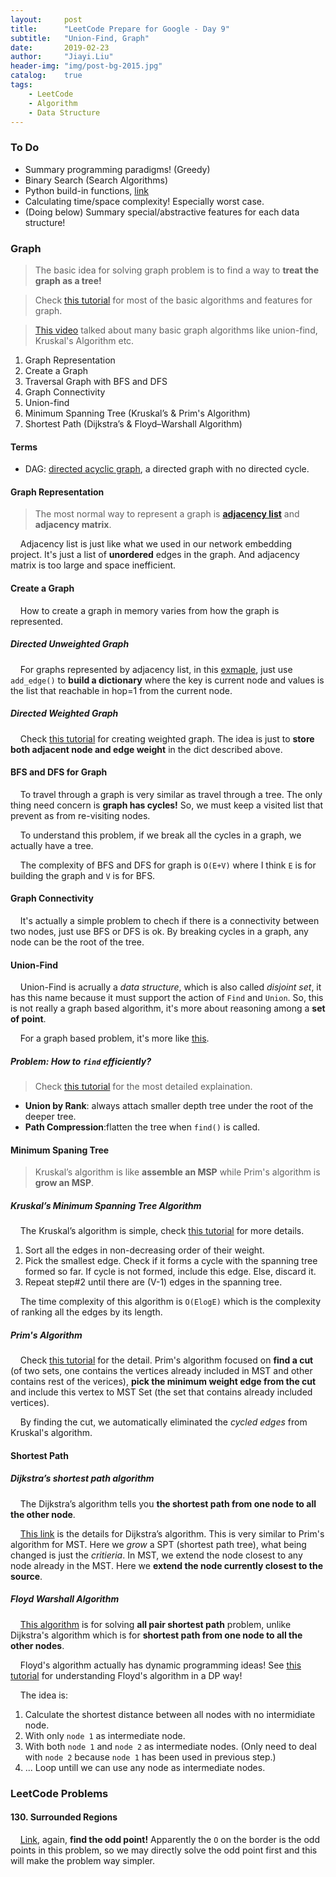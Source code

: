 ```yaml
---
layout:     post
title:      "LeetCode Prepare for Google - Day 9"
subtitle:   "Union-Find, Graph"
date:       2019-02-23
author:     "Jiayi.Liu"
header-img: "img/post-bg-2015.jpg"
catalog: 	true
tags:
    - LeetCode
    - Algorithm
    - Data Structure
---
```


### To Do

* Summary programming paradigms! (Greedy)
* Binary Search (Search Algorithms)
* Python build-in functions, [link](https://docs.python.org/2/library/functions.html)
* Calculating time/space complexity! Especially worst case.
* (Doing below) Summary special/abstractive features for each data structure!

### Graph

> The basic idea for solving graph problem is to find a way to **treat the graph as a tree!**

> Check [this tutorial](https://www.geeksforgeeks.org/graph-data-structure-and-algorithms/) for most of the basic algorithms and features for graph.

> [This video](https://www.youtube.com/watch?v=ufj5_bppBsA) talked about many basic graph algorithms like union-find, Kruskal's Algorithm etc.

1. Graph Representation
2. Create a Graph
3. Traversal Graph with BFS and DFS
4. Graph Connectivity
5. Union-find
6. Minimum Spanning Tree (Kruskal’s & Prim's Algorithm)
7. Shortest Path (Dijkstra’s & Floyd–Warshall Algorithm)

#### Terms

* DAG: [directed acyclic graph](https://en.wikipedia.org/wiki/Directed_acyclic_graph), a directed graph with no directed cycle.

#### Graph Representation

> The most normal way to represent a graph is **[adjacency list](https://en.wikipedia.org/wiki/Adjacency_list)** and **adjacency matrix**. 

&nbsp;&nbsp;&nbsp;&nbsp;Adjacency list is just like what we used in our network embedding project. It's just a list of **unordered** edges in the graph. And adjacency matrix is too large and space inefficient.

#### Create a Graph

&nbsp;&nbsp;&nbsp;&nbsp;How to create a graph in memory varies from how the graph is represented.

##### Directed Unweighted Graph

&nbsp;&nbsp;&nbsp;&nbsp;For graphs represented by adjacency list, in this [exmaple](https://www.geeksforgeeks.org/union-find/), just use `add_edge()` to **build a dictionary** where the key is current node and values is the list that reachable in hop=1 from the current node.

##### Directed Weighted Graph

&nbsp;&nbsp;&nbsp;&nbsp;Check [this tutorial](https://www.geeksforgeeks.org/prims-mst-for-adjacency-list-representation-greedy-algo-6/) for creating weighted graph. The idea is just to **store both adjacent node and edge weight** in the dict described above. 

#### BFS and DFS for Graph

&nbsp;&nbsp;&nbsp;&nbsp;To travel through a graph is very similar as travel through a tree. The only thing need concern is **graph has cycles!** So, we must keep a visited list that prevent as from re-visiting nodes.

&nbsp;&nbsp;&nbsp;&nbsp;To understand this problem, if we break all the cycles in a graph, we actually have a tree.

&nbsp;&nbsp;&nbsp;&nbsp;The complexity of BFS and DFS for graph is `O(E+V)` where I think `E` is for building the graph and `V` is for BFS.

#### Graph Connectivity

&nbsp;&nbsp;&nbsp;&nbsp;It's actually a simple problem to chech if there is a connectivity between two nodes, just use BFS or DFS is ok. By breaking cycles in a graph, any node can be the root of the tree.

#### Union-Find

&nbsp;&nbsp;&nbsp;&nbsp;Union-Find is acrually a *data structure*, which is also called *disjoint set*, it has this name because it must support the action of `Find` and `Union`. So, this is not really a graph based algorithm, it's more about reasoning among a **set of point**.

&nbsp;&nbsp;&nbsp;&nbsp;For a graph based problem, it's more like [this](https://leetcode.com/problems/evaluate-division/discuss/88175/9-lines-%22Floydu2013Warshall%22-in-Python).

##### Problem: How to `find` efficiently?

> Check [this tutorial](https://www.geeksforgeeks.org/union-find-algorithm-set-2-union-by-rank/) for the most detailed explaination.

* **Union by Rank**: always attach smaller depth tree under the root of the deeper tree.
* **Path Compression**:flatten the tree when `find()` is called.

#### Minimum Spaning Tree

> Kruskal’s algorithm is like **assemble an MSP** while Prim's algorithm is **grow an MSP**.

##### Kruskal’s Minimum Spanning Tree Algorithm

&nbsp;&nbsp;&nbsp;&nbsp;The Kruskal’s algorithm is simple, check [this tutorial](https://www.geeksforgeeks.org/?p=26604/) for more details.

1. Sort all the edges in non-decreasing order of their weight.
2. Pick the smallest edge. Check if it forms a cycle with the spanning tree formed so far. If cycle is not formed, include this edge. Else, discard it.
3. Repeat step#2 until there are (V-1) edges in the spanning tree.

&nbsp;&nbsp;&nbsp;&nbsp;The time complexity of this algorithm is `O(ElogE)` which is the complexity of ranking all the edges by its length.

##### Prim's Algorithm

&nbsp;&nbsp;&nbsp;&nbsp;Check [this tutorial](https://www.geeksforgeeks.org/prims-minimum-spanning-tree-mst-greedy-algo-5/) for the detail. Prim's algorithm focused on **find a cut** (of two sets, one contains the vertices already included in MST and other contains rest of the verices), **pick the minimum weight edge from the cut** and include this vertex to MST Set (the set that contains already included vertices).

&nbsp;&nbsp;&nbsp;&nbsp;By finding the cut, we automatically eliminated the *cycled edges* from Kruskal's algorithm.

#### Shortest Path

##### Dijkstra’s shortest path algorithm

&nbsp;&nbsp;&nbsp;&nbsp;The Dijkstra’s algorithm tells you **the shortest path from one node to all the other node**.

&nbsp;&nbsp;&nbsp;&nbsp;[This link](https://www.geeksforgeeks.org/dijkstras-shortest-path-algorithm-greedy-algo-7/) is the details for Dijkstra’s algorithm. This is very similar to Prim's algorithm for MST. Here we *grow* a SPT (shortest path tree), what being changed is just the *critieria*. In MST, we extend the node closest to any node already in the MST. Here we **extend the node currently closest to the source**.

##### Floyd Warshall Algorithm

&nbsp;&nbsp;&nbsp;&nbsp;[This algorithm](https://www.geeksforgeeks.org/floyd-warshall-algorithm-dp-16/) is for solving **all pair shortest path** problem, unlike Dijkstra's algorithm which is for **shortest path from one node to all the other nodes**.

&nbsp;&nbsp;&nbsp;&nbsp;Floyd's algorithm actually has dynamic programming ideas! See [this tutorial](http://home.cse.ust.hk/faculty/golin/COMP271Sp03/Notes/MyL15.pdf) for understanding Floyd's algorithm in a DP way! 

&nbsp;&nbsp;&nbsp;&nbsp;The idea is:

1. Calculate the shortest distance between all nodes with no intermidiate node.
2. With only `node 1` as intermediate node.
3. With both `node 1` and `node 2` as intermediate nodes. (Only need to deal with `node 2` because `node 1` has been used in previous step.)
4. ... Loop untill we can use any node as intermediate nodes.

### LeetCode Problems

#### 130. Surrounded Regions

&nbsp;&nbsp;&nbsp;&nbsp;[Link](https://leetcode.com/problems/surrounded-regions/discuss/41630/9-lines-Python-148-ms), again, **find the odd point!** Apparently the `O` on the border is the odd points in this problem, so we may directly solve the odd point first and this will make the problem way simpler.